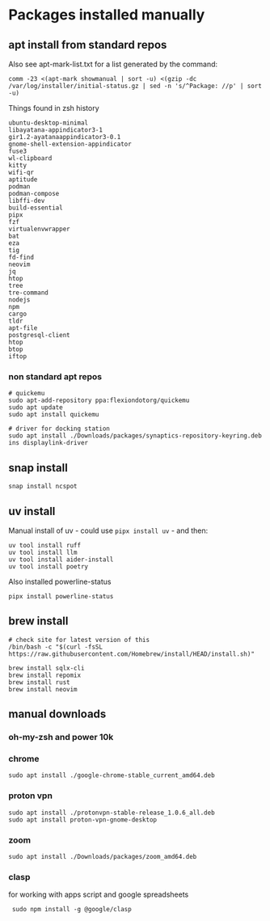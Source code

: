 # Packages installed manually

## apt install from standard repos

Also see apt-mark-list.txt for a list generated by the command:

```
comm -23 <(apt-mark showmanual | sort -u) <(gzip -dc /var/log/installer/initial-status.gz | sed -n 's/^Package: //p' | sort -u)
```

Things found in zsh history

```
ubuntu-desktop-minimal
libayatana-appindicator3-1
gir1.2-ayatanaappindicator3-0.1
gnome-shell-extension-appindicator
fuse3
wl-clipboard
kitty
wifi-qr
aptitude
podman
podman-compose
libffi-dev
build-essential
pipx
fzf
virtualenvwrapper
bat
eza
tig
fd-find
neovim
jq
htop
tree
tre-command
nodejs
npm
cargo
tldr
apt-file
postgresql-client
htop
btop
iftop
```

### non standard apt repos

```
# quickemu
sudo apt-add-repository ppa:flexiondotorg/quickemu
sudo apt update
sudo apt install quickemu

# driver for docking station
sudo apt install ./Downloads/packages/synaptics-repository-keyring.deb
ins displaylink-driver
```

## snap install

```
snap install ncspot
```

## uv install

Manual install of uv - could use `pipx install uv` - and then:

```
uv tool install ruff
uv tool install llm
uv tool install aider-install
uv tool install poetry
```

Also installed powerline-status

```
pipx install powerline-status
```

## brew install

```
# check site for latest version of this
/bin/bash -c "$(curl -fsSL https://raw.githubusercontent.com/Homebrew/install/HEAD/install.sh)"

brew install sqlx-cli
brew install repomix
brew install rust
brew install neovim
```

## manual downloads

### oh-my-zsh and power 10k

### chrome

```
sudo apt install ./google-chrome-stable_current_amd64.deb
```

### proton vpn

```
sudo apt install ./protonvpn-stable-release_1.0.6_all.deb
sudo apt install proton-vpn-gnome-desktop
```

### zoom

```
sudo apt install ./Downloads/packages/zoom_amd64.deb
```

### clasp

for working with apps script and google spreadsheets

```
 sudo npm install -g @google/clasp
```
